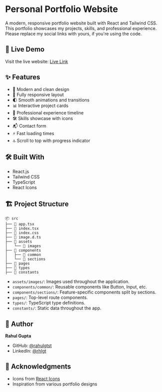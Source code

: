 # Personal Portfolio Website

A modern, responsive portfolio website built with React and Tailwind CSS. This portfolio showcases my projects, skills, and professional experience. Please replace my social links with yours, if you're using the code.

## 🚀 Live Demo

Visit the live website: [Live Link](https://gupta-rahul.vercel.app/)

## ✨ Features

- 🎨 Modern and clean design
- 📱 Fully responsive layout
- 🌓 Smooth animations and transitions
- 📊 Interactive project cards
- 💼 Professional experience timeline
- 🛠️ Skills showcase with icons
- 📬 Contact form
- ⚡ Fast loading times
- 🔝 Scroll to top with progress indicator

## 🛠️ Built With

- React.js
- Tailwind CSS
- TypeScript
- React Icons

## 🏗️ Project Structure

```
📦 src
├── 📄 app.tsx
├── 📄 index.tsx
├── 📄 index.css
├── 📄 image.d.ts
├── 📁 assets
│   └── 📁 images
├── 📁 components
│   ├── 📁 common
│   └── 📁 sections
├── 📁 pages
├── 📁 types
├── 📁 constants

```

- `assets/images/`: Images used throughout the application.
- `components/common/`: Reusable components like Button, Input, etc.
- `components/sections/`: Feature-specific components split by sections.
- `pages/`: Top-level route components.
- `types/`: TypeScript type definitions.
- `constants/`: Static data throughout the app.

## 👤 Author

**Rahul Gupta**

- GitHub: [@rahulgtst](https://github.com/rahulgtst)
- LinkedIn: [@rhlgt](https://www.linkedin.com/in/rahulgtst)

## 🙏 Acknowledgments

- Icons from [React Icons](https://react-icons.github.io/react-icons/)
- Inspiration from various portfolio designs
